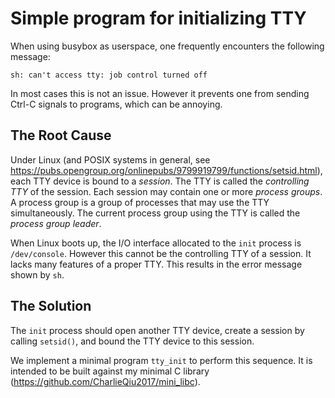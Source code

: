 # Simple program for initializing TTY

When using busybox as userspace, one frequently encounters the following message:

```text
sh: can't access tty: job control turned off
```

In most cases this is not an issue. However it prevents one from sending Ctrl-C signals to programs, which can be annoying.

## The Root Cause

Under Linux (and POSIX systems in general, see https://pubs.opengroup.org/onlinepubs/9799919799/functions/setsid.html), each TTY device is bound to a *session*.
The TTY is called the *controlling TTY* of the session.
Each session may contain one or more *process groups*. A process group is a group of processes that may use the TTY simultaneously.
The current process group using the TTY is called the *process group leader*.

When Linux boots up, the I/O interface allocated to the `init` process is `/dev/console`. However this cannot be the controlling TTY of a session.
It lacks many features of a proper TTY. This results in the error message shown by `sh`.

## The Solution

The `init` process should open another TTY device, create a session by calling `setsid()`, and bound the TTY device to this session.

We implement a minimal program `tty_init` to perform this sequence. It is intended to be built against my minimal C library (https://github.com/CharlieQiu2017/mini_libc).
